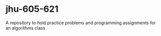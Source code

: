 # jhu-605-621
A repository to hold practice problems and programming assignments for an algorithms class
